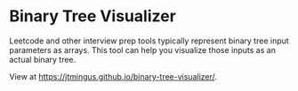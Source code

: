 # Binary Tree Visualizer

Leetcode and other interview prep tools typically represent binary tree input parameters as arrays. This tool can help you visualize those inputs as an actual binary tree.

View at https://jtmingus.github.io/binary-tree-visualizer/.
